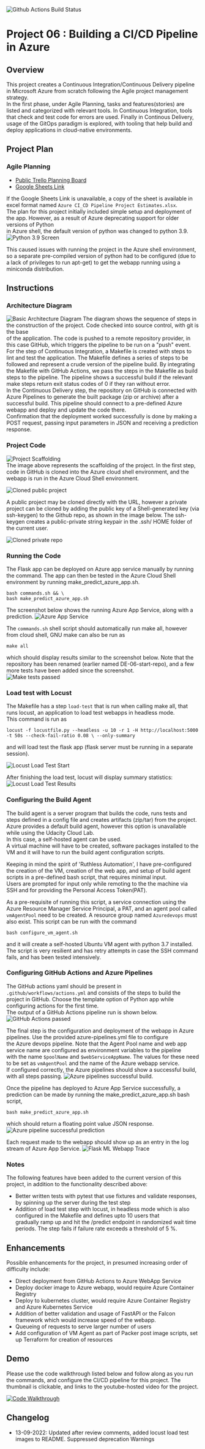![Github Actions Build Status](https://github.com/MortalKommit/DE06_devops_pipeline/actions/workflows/actions.yml/badge.svg)

# Project 06 : Building a CI/CD Pipeline in Azure

## Overview

This project creates a Continuous Integration/Continuous Delivery pipeline in Microsoft Azure from scratch following the Agile project management strategy.  
In the first phase, under Agile Planning, tasks and features(stories) are listed and categorized with relevant tools.
In Continuous Integration, tools that check and test code for errors are used.
Finally in Continous Delivery, usage of the GitOps paradigm is explored, with tooling that help build and deploy applications in cloud-native environments.


## Project Plan

### Agile Planning
* [Public Trello Planning Board](https://trello.com/b/kMLggxDk/data-engineer-project-6-ci-cd-pipeline-in-azure)
* [Google Sheets Link](https://docs.google.com/spreadsheets/d/1T-81GkagNErgDYWhceByO3krUganOfq5i20evQmcKzU/edit?usp=sharing)

If the Google Sheets Link is unavailable, a copy of the sheet is available in excel format named `Azure CI_CD Pipeline Project Estimates.xlsx`.  
The plan for this project initially included simple setup and deployment of the app. However, as a result of Azure deprecating support for older versions of Python  
in Azure shell, the default version of python was changed to python 3.9.
![Python 3.9 Screen](images/azure-shell-python.png)

This caused issues with running the project in the Azure shell environment, so a separate pre-compiled version of python had to be configured (due to a lack of privileges to run apt-get) to get the webapp running using a miniconda distribution.

## Instructions

### Architecture Diagram
![Basic Architecture Diagram](images/building-a-ci-cd-pipeline.png)
The diagram shows the sequence of steps in the construction of the project. Code checked into source control, with git is the base  
of the application. The code is pushed to a remote repository provider, in this case GitHub, which triggers the pipeline to be run on a "push" event.  
For the step of Continuous Integration, a Makefile is created with steps to lint and test the application. The Makefile defines a series of steps to be followed and represent a crude version of the pipeline build. By integrating the Makefile with GitHub Actions, we
pass the steps in the Makefile as build steps to the pipeline. The pipeline shows a successful build if the relevant make steps return exit status codes of 0 if they ran without error.  
In the Continuous Delivery step, the repository on GitHub is connected with Azure Pipelines to generate the built package (zip or archive) after a successful build. This pipeline should connect to a pre-defined Azure webapp and deploy and update the code there.  
Confirmation that the deployment worked successfully is done by making a POST request, passing input parameters in JSON and receiving a prediction response.

### Project Code
![Project Scaffolding](images/project-scaffolding.png)  
The image above represents the scaffolding of the project. In the first step, code in GitHub is cloned into the Azure cloud shell environment, and the webapp is run in the Azure Cloud Shell environment. 

![Cloned public project](images/cloned-project.png)

A public project may be cloned directly with the URL, however a private project can be cloned by adding the public key of a Shell-generated key (via ssh-keygen) to the Github repo, as shown in the image below. The ssh-keygen creates a public-private string keypair in the .ssh/ HOME folder of the current user.

![Cloned private repo](images/clone-ssh-key.png)


### Running the Code
The Flask app can be deployed on Azure app service manually by running the command. The app can then be tested in the Azure Cloud Shell environment by running make_predict_azure_app.sh.
```
bash commands.sh && \
bash make_predict_azure_app.sh
```
The screenshot below shows the running Azure App Service, along with a prediction.
![Azure App Service](images/azure-app-service-running-prediction.jpg)

The `commands.sh` shell script should automatically run make all, however from cloud shell, GNU make can also be run as 
```
make all
```
which should display results similar to the screenshot below. Note that the repository has been renamed (earlier named DE-06-start-repo), and a few more tests have been added since the screenshot.  
![Make tests passed](images/makefile-passed-tests.png)

### Load test with Locust  
The Makefile has a step `load-test` that is run when calling make all, that runs locust, an application to load test webapps in headless mode.  
This command is run as 
```
locust -f locustfile.py --headless -u 10 -r 1 -H http://localhost:5000 -t 50s --check-fail-ratio 0.08 \ --only-summary
```  
and will load test the flask app (flask server must be running in a separate session).

![Locust Load Test Start](images/locust-load-test-start.png)

After finishing the load test, locust will display summary statistics:
![Locust Load Test Results](images/locust-load-test-results.png)
### Configuring the Build Agent
The build agent is a server program that builds the code, runs tests and steps defined in a config file and creates artifacts (zip/tar) from the project.  
Azure provides a default build agent, however this option is unavailable while using the Udacity Cloud Lab.  
In this case, a self-hosted agent can be used.  
A virtual machine will have to be created, software packages installed to the VM and it will have to run the build agent configuration scripts.  

Keeping in mind the spirit of 'Ruthless Automation', I have pre-configured the creation of the VM, creation of the web app, and setup of build agent scripts in a pre-defined bash script, that requires minimal input.  
Users are prompted for input only while remoting to the the machine via SSH and for providing the Personal Access Token(PAT).  

As a pre-requisite of running this script, a service connection using the Azure Resource Manager Service Principal, 
a PAT, and an agent pool called `vmAgentPool` need to be created. A resource group named `Azuredevops` must also exist.
This script can be run with the command 
```
bash configure_vm_agent.sh
```
and it will create a self-hosted Ubuntu VM agent with python 3.7 installed. The script is very resilient and has retry attempts in case the SSH command fails, and has been tested intensively.  

### Configuring GitHub Actions and Azure Pipelines

The GitHub actions yaml should be present in `.github/workflows/actions.yml` and consists of the steps to build the project in 
GitHub. Choose the template option of Python app while configuring actions for the first time.  
The output of a GitHub Actions pipeline run is shown below.  
![GitHub Actions passed](images/github-actions-tests-passed.png)  


The final step is the configuration and deployment of the webapp in Azure pipelines. Use the provided azure-pipelines.yml file to configure  
the Azure devops pipeline. Note that the Agent Pool name and web app service name are configured as environment variables to the pipeline  
with the name `$poolName` and `$webServiceAppName`. The values for these need to be set as `vmAgentPool` and the name of the Azure webapp service.  
If configured correctly, the Azure pipelines should show a successful build, with all steps passing.
![Azure pipelines successful build](images/azure-pipelines-build-success.png).

Once the pipeline has deployed to Azure App Service successfully, a prediction can be made by running the make_predict_azure_app.sh bash script, 
```
bash make_predict_azure_app.sh
``` 
which should return a floating point value JSON response.
![Azure pipeline successful prediction](images/az-pipeline-webapp-prediction.png)

Each request made to the webapp should show up as an entry in the log stream of Azure App Service.
![Flask ML Webapp Trace](images/flask-ml-webapp-log-trace.png)

### Notes
The following features have been added to the current version of this project, in addition to the functionality described above:
- Better written tests with pytest that use fixtures and validate responses, by spinning up the server during the test step
- Addition of load test step with locust, in headless mode which is also configured in the Makefile and defines upto 10 users that   
gradually ramp up and hit the /predict endpoint in randomized wait time periods. The step fails if failure rate exceeds a threshold of 5 %.  

## Enhancements  

Possible enhancements for the project, in presumed increasing order of difficulty include:
 - Direct deployment from GitHub Actions to Azure WebApp Service
 - Deploy docker image to Azure webapp, would require Azure Container Registry
 - Deploy to kubernetes cluster, would require Azure Container Registry and Azure Kubernetes Service
 - Addition of better validation and usage of FastAPI or the Falcon framework  which would increase speed of the webapp.
 - Queueing of requests to serve larger number of users 
 - Add configuration of VM Agent as part of Packer post image scripts, set up Terraform for creation of resources
## Demo 

Please use the code walkthrough listed below and follow along as you run the commands, and configure the CI/CD pipeline for this project. The thumbnail is clickable, and links to the youtube-hosted video for the project.

[![Code Walkthrough](https://img.youtube.com/vi/UumZwrlamqg/0.jpg)](https://youtu.be/UumZwrlamqg "CI/CD Pipeline Code Walkthrough")  

## Changelog
- 13-09-2022: Updated after review comments, added locust load test images to README. Suppressed deprecation Warnings
